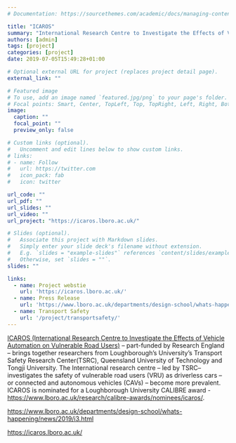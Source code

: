 ```yaml
---
# Documentation: https://sourcethemes.com/academic/docs/managing-content/

title: "ICAROS"
summary: "International Research Centre to Investigate the Effects of Vehicle Automation on Vulnerable Road Users 2019-2024 "
authors: [admin]
tags: [project]
categories: [project]
date: 2019-07-05T15:49:28+01:00

# Optional external URL for project (replaces project detail page).
external_link: ""

# Featured image
# To use, add an image named `featured.jpg/png` to your page's folder.
# Focal points: Smart, Center, TopLeft, Top, TopRight, Left, Right, BottomLeft, Bottom, BottomRight.
image:
  caption: ""
  focal_point: ""
  preview_only: false

# Custom links (optional).
#   Uncomment and edit lines below to show custom links.
# links:
# - name: Follow
#   url: https://twitter.com
#   icon_pack: fab
#   icon: twitter

url_code: ""
url_pdf: ""
url_slides: ""
url_video: ""
url_project: "https://icaros.lboro.ac.uk/" 

# Slides (optional).
#   Associate this project with Markdown slides.
#   Simply enter your slide deck's filename without extension.
#   E.g. `slides = "example-slides"` references `content/slides/example-slides.md`.
#   Otherwise, set `slides = ""`.
slides: ""

links:
  - name: Project webstie
    url: 'https://icaros.lboro.ac.uk/'
  - name: Press Release
    url: 'https://www.lboro.ac.uk/departments/design-school/whats-happening/news/2019/i3.html'
  - name: Transport Safety
    url: '/project/transportsafety/'
---
```

[ICAROS (International Research Centre to Investigate the Effects of Vehicle Automation on Vulnerable Road Users)](https://icaros.lboro.ac.uk/) – part-funded by Research England – brings together researchers from  Loughborough’s University’s Transport Safety Research Center(TSRC), Queensland University  of Technology and Tongji University. The International research centre – led by TSRC– investigates the safety of vulnerable road users (VRU) as driverless cars – or connected and autonomous vehicles (CAVs) – become more prevalent. ICAROS is nominated for a Loughborough University CALIBRE award - https://www.lboro.ac.uk/research/calibre-awards/nominees/icaros/.

https://www.lboro.ac.uk/departments/design-school/whats-happening/news/2019/i3.html

https://icaros.lboro.ac.uk/
